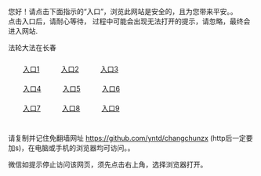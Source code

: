 您好！请点击下面指示的“入口”，浏览此网站是安全的，且为您带来平安。。 <br/>
点击入口后，请耐心等待， 过程中可能会出现无法打开的提示，请忽略，最终会进入网站. </br>

法轮大法在长春<br/>
<div style="padding:10px"><a style="margin:20px" target="_blank" href="https://d2z9uq71o7jc4g.cloudfront.net/2Qpsp?nxbjgfxx" id="ccLink1" rel="nofollow">入口1</a> <a target="_blank" style="margin:20px" href="https://d2u5zpoyt2yyh4.cloudfront.net/2Qpsp?xfivl" id="ccLink2" rel="nofollow">入口2</a> <a style="margin:20px" target="_blank" href="https://d3abpojmwgix0j.cloudfront.net/2Qpsp?lvnexvts" id="ccLink3" rel="nofollow">入口3</a></div>

<div style="padding:10px" ><a style="margin:20px" target="_blank" href="https://d2z9uq71o7jc4g.cloudfront.net/2Qpsp?nxbjgfxx" id="ccLink4" rel="nofollow">入口4</a> <a style="margin:20px" href="https://d2u5zpoyt2yyh4.cloudfront.net/2Qpsp?xfivl" target="_blank" id="ccLink5" rel="nofollow">入口5</a> <a style="margin:20px" href="https://d3abpojmwgix0j.cloudfront.net/2Qpsp?lvnexvts" target="_blank" id="ccLink6" rel="nofollow">入口6</a></div>

<div style="padding:10px"><a style="margin:20px" target="_blank" href="https://d2z9uq71o7jc4g.cloudfront.net/2Qpsp?nxbjgfxx" id="ccLink7" rel="nofollow">入口7</a> <a style="margin:20px" href="https://d2u5zpoyt2yyh4.cloudfront.net/2Qpsp?xfivl" target="_blank" id="ccLink8" rel="nofollow">入口8</a> <a style="margin:20px" target="_blank" href="https://d3abpojmwgix0j.cloudfront.net/2Qpsp?lvnexvts" id="ccLink9" rel="nofollow">入口9</a></div>

<br/>



请复制并记住免翻墙网址 https://github.com/yntd/changchunzx (http后一定要加s)，在电脑或手机的浏览器均可访问。。<br/>

微信如提示停止访问该网页，须先点击右上角，选择浏览器打开。
